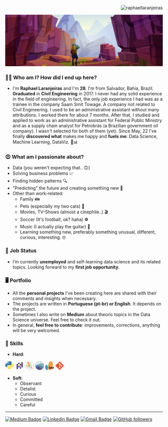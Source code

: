 <p align="right"> <img src="https://komarev.com/ghpvc/?username=raphaellaranjeiras&label=Profile%20views&color=0e75b6&style=flat" alt="raphaellaranjeiras" /> </p>

![](learner_.jpeg)



### 🙋‍♂️ Who am I? How did I end up here?
  - I'm **Raphael Laranjeiras** and I'm **28**. I'm from Salvador, Bahia, Brazil. **Graduated** in **Civil Engineering** in 2017. I never had any 
solid experience in the field of engineering. In fact, the only job experience I had was as a trainee in the company Saam Smit Towage. A company 
not related to Civil Engineering. I used to be an administrative assistant without many attributions. I worked there for about 7 months. After that, 
I studied and applied to work as an administrative assistant for Federal Public Ministry and as a supply chain analyst for Petrobrás (a Brazilian 
government oil company). I wasn't selected for both of them (yet). Since May, 22 I've finally **discovered what**  makes me happy and **fuels me**: 
Data Science, Machine Learning, DataViz.  🤖📊

### 😍  What am I passionate about?
  - Data (you weren't expecting that.. 🙃)
  - Solving business problems 📈
  - Finding hidden patterns 🔍
  - "Predicting" the future and creating something new 🤖
  - Other than work-related:
    - Family 👪
    - Pets (especially my two cats) 🐾
    - Movies, TV-Shows (almost a cinephile..) 🎬
    - Soccer (It's football, ok? haha) ⚽
    - Music (I actually play the guitar) 🎵
    - Learning something new, preferably something unusual, different, curious, interesting. 🤓
    
   
### 🤝  Job Status
  - I’m currently **unemployed** and self-learning data science and its related topics. Looking forward to my **first job opportunity**.

### 🖥️  Portfolio
  - All the **personal projects** I've been creating here are shared with their comments and insights when necessary. 
  - The projects are written in **Portuguese (pt-br) or English**. It depends on the project.  
  - Sometimes I also write on **Medium** about theoric topics in the Data Science universe. Feel free to check it out.
  - In general, **feel free to contribute**: improvements, corrections, anything will be very welcomed.


### 🤹 Skills

  - **Hard**: 
  
![](badges/python.png) ![](badges/pandas.png) ![](badges/matplotlib.png) ![](badges/seaborn2.png) ![](badges/sklearn.png) ![](badges/git.png)

  - **Soft**:
    - Observant
    - Detalist
    - Curious 
    - Committed
    - Careful 
---

[![Medium Badge](https://img.shields.io/badge/-@raphaellaranjeiras-03a57a?style=flat-square&labelColor=000000&logo=Medium&link=https://medium.com/@raphaellaranjeiras/)](https://medium.com/@raphaellaranjeiras/)
[![Linkedin Badge](https://img.shields.io/badge/-raphaellaranjeiras-blue?style=flat-square&logo=Linkedin&logoColor=white&link=https://www.linkedin.com/in/raphaellaranjeiras/)](https://www.linkedin.com/in/raphaellaranjeiras/)
[![Gmail Badge](https://img.shields.io/badge/-raphaellaranjeiras@gmail.com-c14438?style=flat-square&logo=Gmail&logoColor=white&link=mailto:raphaellaranjeiras@gmail.com)](mailto:raphaellaranjeiras@gmail.com)
[![GitHub followers](https://img.shields.io/github/followers/raphaellaranjeiras?label=Follow&style=social)](https://github.com/raphaellaranjeiras/?tab=follow)

